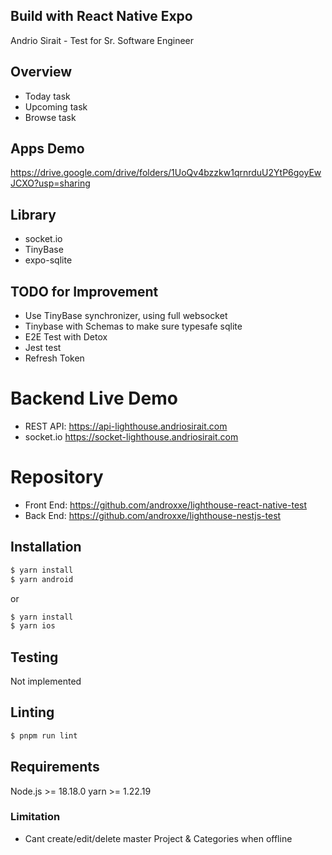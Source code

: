 ## Build with React Native Expo

Andrio Sirait - Test for Sr. Software Engineer

## Overview
- Today task
- Upcoming task
- Browse task

## Apps Demo
https://drive.google.com/drive/folders/1UoQv4bzzkw1qrnrduU2YtP6goyEwJCXO?usp=sharing

## Library 
- socket.io
- TinyBase
- expo-sqlite

## TODO for Improvement
- Use TinyBase synchronizer, using full websocket
- Tinybase with Schemas to make sure typesafe sqlite
- E2E Test with Detox
- Jest test
- Refresh Token

# Backend Live Demo

- REST API: https://api-lighthouse.andriosirait.com
- socket.io https://socket-lighthouse.andriosirait.com

# Repository

- Front End: https://github.com/androxxe/lighthouse-react-native-test
- Back End: https://github.com/androxxe/lighthouse-nestjs-test

## Installation

```bash
$ yarn install
$ yarn android 
```

or
```bash
$ yarn install
$ yarn ios
```

## Testing
Not implemented

## Linting

```bash
$ pnpm run lint
```

## Requirements

Node.js >= 18.18.0
yarn >= 1.22.19

### Limitation
- Cant create/edit/delete master Project & Categories when offline